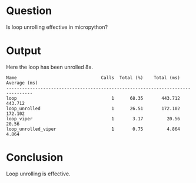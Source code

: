 # Question
Is loop unrolling effective in micropython?

# Output
Here the loop has been unrolled 8x.

```
Name                                Calls  Total (%)    Total (ms)  Average (ms)
--------------------------------------------------------------------------------
loop                                    1      68.35       443.712       443.712
loop_unrolled                           1      26.51       172.102       172.102
loop_viper                              1       3.17         20.56         20.56
loop_unrolled_viper                     1       0.75         4.864         4.864
```

# Conclusion
Loop unrolling is effective.
